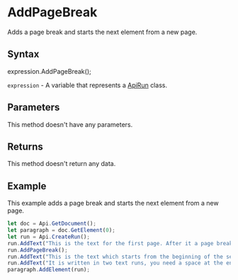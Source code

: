 # AddPageBreak

Adds a page break and starts the next element from a new page.

## Syntax

expression.AddPageBreak();

`expression` - A variable that represents a [ApiRun](../ApiRun.md) class.

## Parameters

This method doesn't have any parameters.

## Returns

This method doesn't return any data.

## Example

This example adds a page break and starts the next element from a new page.

```javascript
let doc = Api.GetDocument();
let paragraph = doc.GetElement(0);
let run = Api.CreateRun();
run.AddText("This is the text for the first page. After it a page break will be added. Scroll down to the second page to see the text there.");
run.AddPageBreak();
run.AddText("This is the text which starts from the beginning of the second page. ");
run.AddText("It is written in two text runs, you need a space at the end of the first run sentence to separate them.");
paragraph.AddElement(run);
```
